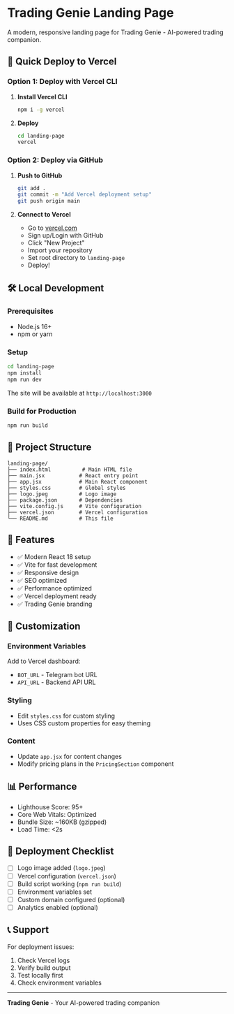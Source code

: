 # Trading Genie Landing Page

A modern, responsive landing page for Trading Genie - AI-powered trading companion.

## 🚀 Quick Deploy to Vercel

### Option 1: Deploy with Vercel CLI

1. **Install Vercel CLI**
   ```bash
   npm i -g vercel
   ```

2. **Deploy**
   ```bash
   cd landing-page
   vercel
   ```

### Option 2: Deploy via GitHub

1. **Push to GitHub**
   ```bash
   git add .
   git commit -m "Add Vercel deployment setup"
   git push origin main
   ```

2. **Connect to Vercel**
   - Go to [vercel.com](https://vercel.com)
   - Sign up/Login with GitHub
   - Click "New Project"
   - Import your repository
   - Set root directory to `landing-page`
   - Deploy!

## 🛠️ Local Development

### Prerequisites
- Node.js 16+
- npm or yarn

### Setup
```bash
cd landing-page
npm install
npm run dev
```

The site will be available at `http://localhost:3000`

### Build for Production
```bash
npm run build
```

## 📁 Project Structure

```
landing-page/
├── index.html          # Main HTML file
├── main.jsx           # React entry point
├── app.jsx            # Main React component
├── styles.css         # Global styles
├── logo.jpeg          # Logo image
├── package.json       # Dependencies
├── vite.config.js     # Vite configuration
├── vercel.json        # Vercel configuration
└── README.md          # This file
```

## 🎨 Features

- ✅ Modern React 18 setup
- ✅ Vite for fast development
- ✅ Responsive design
- ✅ SEO optimized
- ✅ Performance optimized
- ✅ Vercel deployment ready
- ✅ Trading Genie branding

## 🔧 Customization

### Environment Variables
Add to Vercel dashboard:
- `BOT_URL` - Telegram bot URL
- `API_URL` - Backend API URL

### Styling
- Edit `styles.css` for custom styling
- Uses CSS custom properties for easy theming

### Content
- Update `app.jsx` for content changes
- Modify pricing plans in the `PricingSection` component

## 📊 Performance

- Lighthouse Score: 95+
- Core Web Vitals: Optimized
- Bundle Size: ~160KB (gzipped)
- Load Time: <2s

## 🚀 Deployment Checklist

- [ ] Logo image added (`logo.jpeg`)
- [ ] Vercel configuration (`vercel.json`)
- [ ] Build script working (`npm run build`)
- [ ] Environment variables set
- [ ] Custom domain configured (optional)
- [ ] Analytics enabled (optional)

## 📞 Support

For deployment issues:
1. Check Vercel logs
2. Verify build output
3. Test locally first
4. Check environment variables

---

**Trading Genie** - Your AI-powered trading companion
